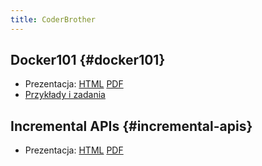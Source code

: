 ```yaml
---
title: CoderBrother
---
```


## Docker101 {#docker101}

- Prezentacja: [HTML](/coderbrother/files/docker101.html) [PDF](/coderbrother/files/docker101.pdf)
- [Przykłady i zadania](https://github.com/MaciejGowin/docker101)


## Incremental APIs {#incremental-apis}

- Prezentacja: [HTML](/coderbrother/files/incremental-apis.html) [PDF](/coderbrother/files/incremental-apis.pdf)
